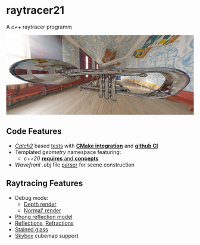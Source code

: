 # raytracer21

A *c++* raytracer programm

![alt text](https://github.com/BlackSamorez/raytracer21/blob/main/examples/trumpet/example.png?raw=true)

## Code Features

* [*Catch2*](https://github.com/catchorg/Catch2) based [tests](/tests/reader/test_reader.cpp) with [**CMake integration**](/tests/CMakeLists.txt) and [**github CI**](/.github/workflows/cmake.yml)
* Templated *geometry* namespace featuring:
  * *c++20* [**requires** and **concepts**](/src/geometry/vector.h)
* *Wavefront .obj* file [parser](/src/scene/scene.h) for scene construction

## Raytracing Features

* Debug mode: 
  * [Depth render](/tests/debug_mode/scenes/classic_box/depth.png)
  * [Normal' render](/tests/debug_mode/scenes/classic_box/normal.png)
* [Phong reflection model](https://en.wikipedia.org/wiki/Phong_reflection_model)
* [Reflections](), [Refractions]() 
* [Stained glass](https://github.com/BlackSamorez/raytracer21/blob/main/examples/dgap/full.png?raw=true)
* [Skybox](/src/raytracer/skybox.h) cubemap support
